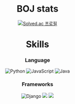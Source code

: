 <div align="center">

# BOJ stats
[![Solved.ac
프로필](http://mazassumnida.wtf/api/generate_badge?boj=ckdgus1101)](https://solved.ac/ckdgus1101)

# Skills
### Language
![Python](https://img.shields.io/badge/Python-3776AB.svg?&style=flat-square&logo=Python&logoColor=white)
![JavaScript](https://img.shields.io/badge/JavaScript-F7DF1E.svg?&style=flat-square&logo=JavaScript&logoColor=white)
![Java](https://img.shields.io/badge/Java-007396.svg?&style=flat-square&logo=java&logoColor=white)

### Frameworks
![Django](https://img.shields.io/badge/django-092E20?style=for-the-badge&logo=django&logoColor=white)
<img src="https://img.shields.io/badge/express-000000?style=for-the-badge&logo=express&logoColor=white">
<img src="https://img.shields.io/badge/django-092E20?style=for-the-badge&logo=django&logoColor=white">
<!--
**cch0807/cch0807** is a ✨ _special_ ✨ repository because its `README.md` (this file) appears on your GitHub profile.

Here are some ideas to get you started:

- 🔭 I’m currently working on ...
- 🌱 I’m currently learning ...
- 👯 I’m looking to collaborate on ...
- 🤔 I’m looking for help with ...
- 💬 Ask me about ...
- 📫 How to reach me: ...
- 😄 Pronouns: ...
- ⚡ Fun fact: ...
-->
